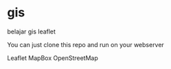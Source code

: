 # gis
belajar gis leaflet

You can just clone this repo and run on your webserver

Leaflet
MapBox
OpenStreetMap
